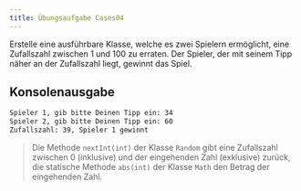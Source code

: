 ```yaml
---
title: Übungsaufgabe Cases04
---
```


Erstelle eine ausführbare Klasse, welche es zwei Spielern ermöglicht, eine Zufallszahl zwischen 1 und 100 zu erraten. Der Spieler, der mit seinem Tipp näher an der 
Zufallszahl liegt, gewinnt das Spiel.

## Konsolenausgabe

```markdown
Spieler 1, gib bitte Deinen Tipp ein: 34
Spieler 2, gib bitte Deinen Tipp ein: 60
Zufallszahl: 39, Spieler 1 gewinnt
```

> Die Methode `nextInt(int)` der Klasse `Random` gibt eine Zufallszahl zwischen 0 (inklusive) und der eingehenden Zahl (exklusive) zurück, 
die statische Methode `abs(int)` der Klasse `Math` den Betrag der eingehenden Zahl.
